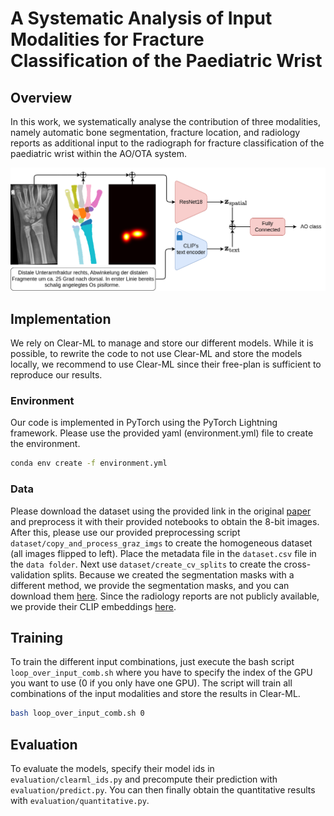 # A Systematic Analysis of Input Modalities for Fracture Classification of the Paediatric Wrist

## Overview
In this work, we systematically analyse the contribution of three modalities, namely automatic bone segmentation, fracture location, and radiology reports as additional input to the radiograph for fracture classification of the paediatric wrist within the AO/OTA system.

![overview image](./overview.png)

## Implementation
We rely on Clear-ML to manage and store our different models.
While it is possible, to rewrite the code to not use Clear-ML and store the models locally, we recommend to use Clear-ML since their free-plan is sufficient to reproduce our results.

### Environment
Our code is implemented in PyTorch using the PyTorch Lightning framework.
Please use the provided yaml (environment.yml) file to create the environment.

```bash
conda env create -f environment.yml
```

### Data
Please download the dataset using the provided link in the original [paper](https://www.nature.com/articles/s41597-022-01328-z) and preprocess it with their provided notebooks to obtain the 8-bit images. After this, please use our provided preprocessing script `dataset/copy_and_process_graz_imgs` to create the homogeneous dataset (all images flipped to left).
Place the metadata file in the `dataset.csv` file in the `data folder`.
Next use `dataset/create_cv_splits` to create the cross-validation splits.
Because we created the segmentation masks with a different method, we provide the segmentation masks, and you can download them [here](https://cloud.imi.uni-luebeck.de/s/QWp62SwZzbEniNN).
Since the radiology reports are not publicly available, we provide their CLIP embeddings [here](https://cloud.imi.uni-luebeck.de/s/Y79imrq2iWzQE4z).

## Training
To train the different input combinations, just execute the bash script `loop_over_input_comb.sh` where you have to specify the index of the GPU you want to use (0 if you only have one GPU).
The script will train all combinations of the input modalities and store the results in Clear-ML.
```bash
bash loop_over_input_comb.sh 0
```

## Evaluation
To evaluate the models, specify their model ids in `evaluation/clearml_ids.py` and precompute their prediction with `evaluation/predict.py`.
You can then finally obtain the quantitative results with `evaluation/quantitative.py`.
